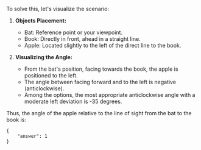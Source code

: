 To solve this, let's visualize the scenario:

1. **Objects Placement:**
   - Bat: Reference point or your viewpoint.
   - Book: Directly in front, ahead in a straight line.
   - Apple: Located slightly to the left of the direct line to the book.

2. **Visualizing the Angle:**
   - From the bat's position, facing towards the book, the apple is positioned to the left.
   - The angle between facing forward and to the left is negative (anticlockwise).
   - Among the options, the most appropriate anticlockwise angle with a moderate left deviation is -35 degrees.

Thus, the angle of the apple relative to the line of sight from the bat to the book is:

```
{
    "answer": 1
}
```